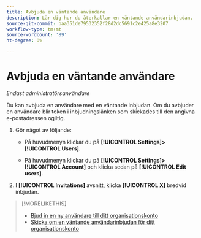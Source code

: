 ```yaml
---
title: Avbjuda en väntande användare
description: Lär dig hur du återkallar en väntande användarinbjudan.
source-git-commit: baa351de79532352f28d2dc5691c2e425a8e3207
workflow-type: tm+mt
source-wordcount: '89'
ht-degree: 0%

---
```


# Avbjuda en väntande användare

*Endast administratörsanvändare*

Du kan avbjuda en användare med en väntande inbjudan. Om du avbjuder en användare blir token i inbjudningslänken som skickades till den angivna e-postadressen ogiltig.

1. Gör något av följande:

   * På huvudmenyn klickar du på **[!UICONTROL Settings]>[!UICONTROL Users]**.

   * På huvudmenyn klickar du på **[!UICONTROL Settings]>[!UICONTROL Account]** och klicka sedan på **[!UICONTROL Edit users]**.

1. I **[!UICONTROL Invitations]** avsnitt, klicka **[!UICONTROL X]** bredvid inbjudan.

>[!MORELIKETHIS]
>
>* [Bjud in en ny användare till ditt organisationskonto](user-invite.md)
>* [Skicka om en väntande användarinbjudan för ditt organisationskonto](user-resend-invite.md)


<!-- >* [Edit User Permissions or Delete a User](user-edit.md) -->
